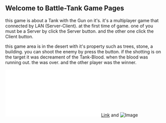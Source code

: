 ## Welcome to Battle-Tank Game Pages

this game is about a Tank with the Gun on it's. it's a multiplayer game that connected by LAN (Server-Client). at the first time of game. one of you must be a Server by click the Server button. and the other one click the Client button.

this game area is in the desert with it's property such as trees, stone, a building. you can shoot the enemy by press the button. if the shotting is on the target it was decreament of the Tank-Blood. when the blood was running out. the was over. and the other player was the winner.

![Image](tank/awal.img)
[Link](url) and ![Image](src)
```

